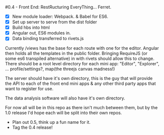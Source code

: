 #0.4 - Front End: RestRucturing EveryThing... Ferret.

 - [x] New module loader: Webpack. & Babel for ES6.
 - [x] Set up server to serve from the dist folder
 - [x] Build hbs into html
 - [x] Angular out, ES6 modules in.
 - [x] Data binding transferred to rivets.js

Currently /views has the base for each route with one for the editor. Angular then holds all the templates in the public folder. Bringing RequireJS (or some es6 transpiled alternative) in with rivets should allow this to change. There should be a root level directory for each mini app: "Editor", "Explorer", ... profile/settings?, map(the threejs canvas madness!)

The server should have it's own directory, this is the guy that will provide the API to each of the front end mini apps & any other third party apps that want to register for use.

The data analysis software will also have it's own directory. 

For now all will be in this repo as there isn't much between them, but by the 1.0 release I'd hope each will be split into their own repos.


 - Plan out 0.5, think up a fun name for it.
 - Tag the 0.4 release!
